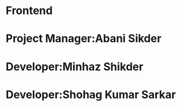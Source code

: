 # Frontend
# Project Manager:Abani Sikder
# Developer:Minhaz Shikder
# Developer:Shohag Kumar Sarkar
